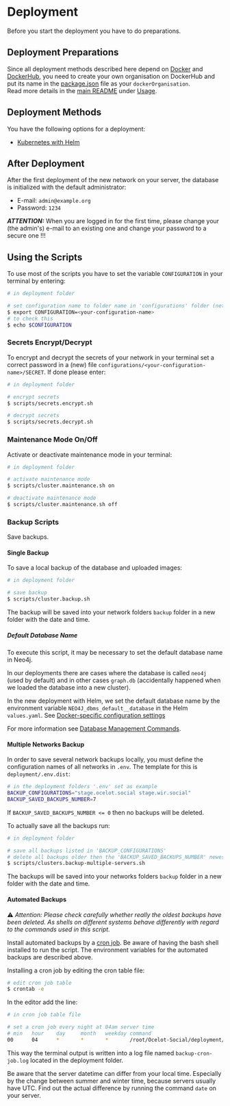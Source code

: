 # Deployment

Before you start the deployment you have to do preparations.

## Deployment Preparations

Since all deployment methods described here depend on [Docker](https://docker.com) and [DockerHub](https://hub.docker.com), you need to create your own organisation on DockerHub and put its name in the [package.json](https://github.com/Ocelot-Social-Community/Ocelot-Social/blob/master/package.json) file as your `dockerOrganisation`.  
Read more details in the [main README](https://github.com/Ocelot-Social-Community/Ocelot-Social/blob/master/README.md) under [Usage](https://github.com/Ocelot-Social-Community/Ocelot-Social/blob/master/README.md#usage).

## Deployment Methods

You have the following options for a deployment:

- [Kubernetes with Helm](./src/kubernetes/README.md)

## After Deployment

After the first deployment of the new network on your server, the database is initialized with the default administrator:

- E-mail: `admin@example.org`
- Password: `1234`

***ATTENTION:*** When you are logged in for the first time, please change your (the admin's) e-mail to an existing one and change your password to a secure one !!!

## Using the Scripts

To use most of the scripts you have to set the variable `CONFIGURATION` in your terminal by entering:

```bash
# in deployment folder

# set configuration name to folder name in 'configurations' folder (network name)
$ export CONFIGURATION=<your-configuration-name>
# to check this
$ echo $CONFIGURATION
```

### Secrets Encrypt/Decrypt

To encrypt and decrypt the secrets of your network in your terminal set a correct password in a (new) file `configurations/<your-configuration-name>/SECRET`.
If done please enter:

```bash
# in deployment folder

# encrypt secrets
$ scripts/secrets.encrypt.sh

# decrypt secrets
$ scripts/secrets.decrypt.sh
```

### Maintenance Mode On/Off

Activate or deactivate maintenance mode in your terminal:

```bash
# in deployment folder

# activate maintenance mode
$ scripts/cluster.maintenance.sh on

# deactivate maintenance mode
$ scripts/cluster.maintenance.sh off
```

### Backup Scripts

Save backups.

#### Single Backup

To save a local backup of the database and uploaded images:

```bash
# in deployment folder

# save backup
$ scripts/cluster.backup.sh
```

The backup will be saved into your network folders `backup` folder in a new folder with the date and time.

##### Default Database Name

To execute this script, it may be necessary to set the default database name in Neo4j.

In our deployments there are cases where the database is called `neo4j` (used by default) and in other cases `graph.db` (accidentally happened when we loaded the database into a new cluster).

In the new deployment with Helm, we set the default database name by the environment variable `NEO4J_dbms_default__database` in the Helm `values.yaml`.
See [Docker-specific configuration settings](https://neo4j.com/docs/operations-manual/4.4/docker/ref-settings/)

For more information see [Database Management Commands](../neo4j/README.md#database-management-commands).

#### Multiple Networks Backup

In order to save several network backups locally, you must define the configuration names of all networks in `.env`. The template for this is `deployment/.env.dist`:

```bash
# in the deployment folders '.env' set as example
BACKUP_CONFIGURATIONS="stage.ocelot.social stage.wir.social"
BACKUP_SAVED_BACKUPS_NUMBER=7
```

If `BACKUP_SAVED_BACKUPS_NUMBER <= 0` then no backups will be deleted.

To actually save all the backups run:

```bash
# in deployment folder

# save all backups listed in 'BACKUP_CONFIGURATIONS'
# delete all backups older then the 'BACKUP_SAVED_BACKUPS_NUMBER' newest ones
$ scripts/clusters.backup-multiple-servers.sh
```

The backups will be saved into your networks folders `backup` folder in a new folder with the date and time.

#### Automated Backups

⚠️ *Attention: Please check carefully whether really the oldest backups have been deleted. As shells on different systems behave differently with regard to the commands used in this script.*

Install automated backups by a [cron job](https://en.wikipedia.org/wiki/Cron).
Be aware of having the bash shell installed to run the script.
The environment variables for the automated backups are described above.

Installing a cron job by editing the cron table file:

```bash
# edit cron job table
$ crontab -e
```

In the editor add the line:

```bash
# in cron job table file

# set a cron job every night at 04am server time
# min   hour    day     month   weekday command
00      04      *       *       *       /root/Ocelot-Social/deployment/scripts/clusters.backup-multiple-servers.sh >> /root/Ocelot-Social/deployment/backup-cron-job.log
```

This way the terminal output is written into a log file named `backup-cron-job.log` located in the deployment folder.

Be aware that the server datetime can differ from your local time.
Especially by the change between summer and winter time, because servers usually have UTC.
Find out the actual difference by running the command `date` on your server.
